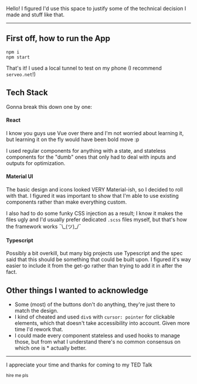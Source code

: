 Hello! I figured I'd use this space to justify some of the technical decision I made and stuff like that.

---

## First off, how to run the App

```
npm i
npm start
```

That's it! I used a local tunnel to test on my phone (I recommend `serveo.net`!)

## Tech Stack

Gonna break this down one by one:

#### React

I know you guys use Vue over there and I'm not worried about learning it, but learning it on the fly would have been bold move :p

I used regular components for anything with a state, and stateless components for the "dumb" ones that only had to deal with inputs and outputs for optimization. 

#### Material UI

The basic design and icons looked VERY Material-ish, so I decided to roll with that. I figured it was important to show that I'm able to use existing components rather than make everything custom.

I also had to do some funky CSS injection as a result; I know it makes the files ugly and I'd usually prefer dedicated `.scss` files myself, but that's how the framework works ¯\\\_(ツ)_/¯

#### Typescript

Possibly a bit overkill, but many big projects use Typescript and the spec said that this should be something that could be built upon. I figured it's way easier to include it from the get-go rather than trying to add it in after the fact.


## Other things I wanted to acknowledge

* Some (most) of the buttons don't do anything, they're just there to match the design.
* I kind of cheated and used `div`s with `cursor: pointer` for clickable elements, which that doesn't take accessibility into account. Given more time I'd rework that.
* I could made every component stateless and used hooks to manage those, but from what I understand there's no common consensus on which one is * actually better.

---

I appreciate your time and thanks for coming to my TED Talk

<sup>hire me pls</sup>
